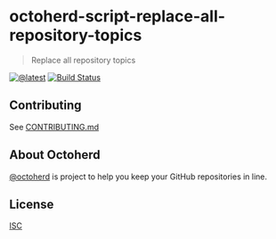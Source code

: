 # octoherd-script-replace-all-repository-topics

> Replace all repository topics

[![@latest](https://img.shields.io/npm/v/octoherd-script-replace-all-repository-topics.svg)](https://www.npmjs.com/package/octoherd-script-replace-all-repository-topics)
[![Build Status](https://github.com/oscard0m/octoherd-script-replace-all-repository-topics/workflows/Test/badge.svg)](https://github.com/oscard0m/octoherd-script-replace-all-repository-topics/actions?query=workflow%3ATest+branch%3Amain)

## Contributing

See [CONTRIBUTING.md](CONTRIBUTING.md)

## About Octoherd

[@octoherd](https://github.com/octoherd/) is project to help you keep your GitHub repositories in line.

## License

[ISC](LICENSE.md)
